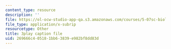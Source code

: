 ```yaml
---
content_type: resource
description: ''
file: https://ol-ocw-studio-app-qa.s3.amazonaws.com/courses/5-07sc-biological-chemistry-i-fall-2013/269666c405181bb63839e982bf8dd83d_ojvz7pVVZ-o.srt
file_type: application/x-subrip
resourcetype: Other
title: 3play caption file
uid: 269666c4-0518-1bb6-3839-e982bf8dd83d
---
```

